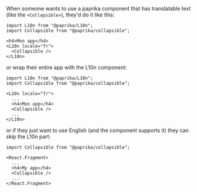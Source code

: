 When someone wants to use a paprika component that has translatable text (like the `<Collapsible>`), they'd do it like this:

```
import L10n from "@paprika/L10n";
import Collapsible from "@paprika/collapsible";

<h4>Mon app</h4>
<L10n locale="fr">
  <Collapsible />
</L10n>
```

or wrap their entire app with the L10n component:

```
import L10n from "@paprika/L10n";
import Collapsible from "@paprika/collapsible";

<L10n locale="fr">
  ...
  <h4>Mon app</h4>
  <Collapsible />
  ...
</L10n>
```

or if they just want to use English (and the component supports it) they can skip the L10n part:

```
import Collapsible from "@paprika/collapsible";

<React.Fragment>
  ...
  <h4>My app</h4>
  <Collapsible />
  ...
</React.Fragment>
```
